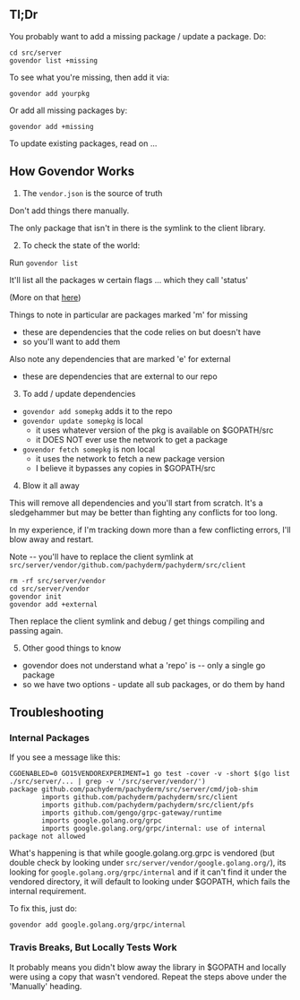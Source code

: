 ## Tl;Dr

You probably want to add a missing package / update a package. Do:

```
cd src/server
govendor list +missing
```

To see what you're missing, then add it via:

```
govendor add yourpkg
```

Or add all missing packages by:

```
govendor add +missing
```

To update existing packages, read on ...

## How Govendor Works

1) The `vendor.json` is the source of truth

Don't add things there manually.

The only package that isn't in there is the symlink to the client library.

2) To check the state of the world:

Run `govendor list`

It'll list all the packages w certain flags ... which they call 'status'

(More on that [here](https://github.com/kardianos/govendor))

Things to note in particular are packages marked 'm' for missing

- these are dependencies that the code relies on but doesn't have
- so you'll want to add them

Also note any dependencies that are marked 'e' for external

- these are dependencies that are external to our repo

3) To add / update dependencies

- `govendor add somepkg` adds it to the repo
- `govendor update somepkg` is local
  - it uses whatever version of the pkg is available on $GOPATH/src
  - it DOES NOT ever use the network to get a package
- `govendor fetch somepkg` is non local
  - it uses the network to fetch a new package version
  - I believe it bypasses any copies in $GOPATH/src

4) Blow it all away

This will remove all dependencies and you'll start from scratch. It's a sledgehammer but may be better than fighting any conflicts for too long.

In my experience, if I'm tracking down more than a few conflicting errors, I'll blow away and restart.

Note -- you'll have to replace the client symlink at `src/server/vendor/github.com/pachyderm/pachyderm/src/client`

```
rm -rf src/server/vendor
cd src/server/vendor
govendor init
govendor add +external
```

Then replace the client symlink and debug / get things compiling and passing again.

5) Other good things to know

- govendor does not understand what a 'repo' is -- only a single go package
- so we have two options - update all sub packages, or do them by hand

## Troubleshooting

### Internal Packages

If you see a message like this:

```shell
CGOENABLED=0 GO15VENDOREXPERIMENT=1 go test -cover -v -short $(go list ./src/server/... | grep -v '/src/server/vendor/')
package github.com/pachyderm/pachyderm/src/server/cmd/job-shim
        imports github.com/pachyderm/pachyderm/src/client
        imports github.com/pachyderm/pachyderm/src/client/pfs
        imports github.com/gengo/grpc-gateway/runtime
        imports google.golang.org/grpc
        imports google.golang.org/grpc/internal: use of internal package not allowed
```

What's happening is that while google.golang.org.grpc is vendored (but double check by looking under `src/server/vendor/google.golang.org/`), its looking for
`google.golang.org/grpc/internal` and if it can't find it under the vendored directory, it will default to looking under $GOPATH, which fails the internal requirement.


To fix this, just do:

    govendor add google.golang.org/grpc/internal


### Travis Breaks, But Locally Tests Work

It probably means you didn't blow away the library in $GOPATH and locally were using a copy that wasn't vendored. Repeat the steps above under the 'Manually' heading.

